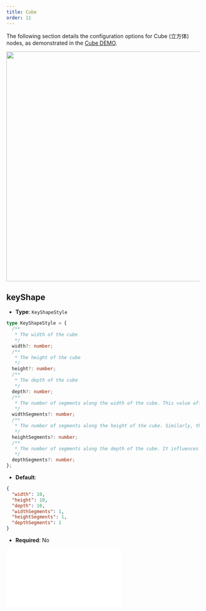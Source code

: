 ```yaml
---
title: Cube
order: 11
---
```


The following section details the configuration options for Cube (立方体) nodes, as demonstrated in the [Cube DEMO](/en/examples/item/defaultNodes/#3d-node).

<img src="https://mdn.alipayobjects.com/huamei_qa8qxu/afts/img/A*MkyMTpesEEYAAAAAAAAAAAAADmJ7AQ/original" width=600 />

## keyShape

- **Type**: `KeyShapeStyle`

```typescript
type KeyShapeStyle = {
  /**
   * The width of the cube
   */
  width?: number;
  /**
   * The height of the cube
   */
  height?: number;
  /**
   * The depth of the cube
   */
  depth?: number;
  /**
   * The number of segments along the width of the cube. This value affects the details and procedural generation effects of the cube.
   */
  widthSegments?: number;
  /**
   * The number of segments along the height of the cube. Similarly, this affects the cube's details and procedural generation effects.
   */
  heightSegments?: number;
  /**
   * The number of segments along the depth of the cube. It influences the details and procedural generation effects of the cube.
   */
  depthSegments?: number;
};
```

- **Default**:

```json
{
  "width": 10,
  "height": 10,
  "depth": 10,
  "widthSegments": 1,
  "heightSegments": 1,
  "depthSegments": 1
}
```

- **Required**: No

<embed src="../../../common/NodeShapeStyles.en.md"></embed>
